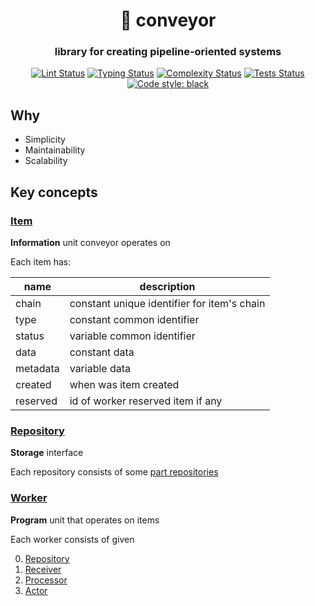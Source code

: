 <h1 align="center">🧮 conveyor</h1>

<h3 align="center">library for creating pipeline-oriented systems</h3>

<p align="center">
<a href="https://github.com/MentalBlood/conveyor/blob/master/.github/workflows/lint.yml"><img alt="Lint Status" src="https://github.com/MentalBlood/conveyor/actions/workflows/lint.yml/badge.svg"></a>
<a href="https://github.com/MentalBlood/conveyor/blob/master/.github/workflows/typing.yml"><img alt="Typing Status" src="https://github.com/MentalBlood/conveyor/actions/workflows/typing.yml/badge.svg"></a>
<a href="https://github.com/MentalBlood/conveyor/blob/master/.github/workflows/complexity.yml"><img alt="Complexity Status" src="https://github.com/MentalBlood/conveyor/actions/workflows/complexity.yml/badge.svg"></a>
<a href="https://github.com/MentalBlood/conveyor/blob/master/.github/workflows/tests.yml"><img alt="Tests Status" src="https://github.com/MentalBlood/conveyor/actions/workflows/tests.yml/badge.svg"></a>
<a href="https://github.com/psf/black"><img alt="Code style: black" src="https://img.shields.io/badge/code%20style-black-000000.svg"></a>
</p>

## Why

* Simplicity
* Maintainability
* Scalability

## Key concepts

### [Item](conveyor/core/Item/Item.py)

**Information** unit conveyor operates on

Each item has:

| name               | description                                 |
| ------------------ | ------------------------------------------- |
| chain              | constant unique identifier for item's chain |
| type               | constant common identifier                  |
| status             | variable common identifier                  |
| data               | constant data                               |
| metadata           | variable data                               |
| created            | when was item created                       |
| reserved           | id of worker reserved item if any           |

### [Repository](conveyor/core/Repository/Repository.py)

**Storage** interface

Each repository consists of some [part repositories](conveyor/core/Repository/PartRepository.py)

### [Worker](conveyor/core/Worker/Worker.py)

**Program** unit that operates on items

Each worker consists of given

0. [Repository](conveyor/core/Repository/Repository.py)
1. [Receiver](conveyor/core/Worker/Receiver.py)
2. [Processor](conveyor/core/Worker/Processor.py)
3. [Actor](conveyor/core/Worker/Action.py)